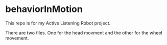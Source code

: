 # behaviorInMotion
This repo is for my Active Listening Robot project. 

There are two files. One for the head movment and the other for the wheel movement.
